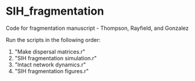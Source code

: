 # SIH_fragmentation
Code for fragmentation manuscript - Thompson, Rayfield, and Gonzalez

Run the scripts in the following order:
1. "Make dispersal matrices.r"
2. "SIH fragmentation simulation.r"
3. "Intact network dynamics.r"
4. "SIH fragmentation figures.r"
